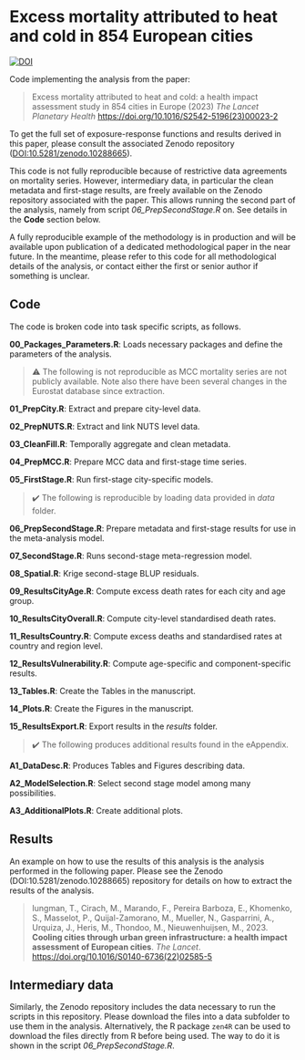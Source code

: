 # Excess mortality attributed to heat and cold in 854 European cities
 
[![DOI](https://zenodo.org/badge/DOI/10.5281/zenodo.10288665.svg)](https://doi.org/10.5281/zenodo.10288665)
 
Code implementing the analysis from the paper:

> Excess mortality attributed to heat and cold: a health impact assessment study in 854 cities in Europe (2023) *The Lancet Planetary Health* <https://doi.org/10.1016/S2542-5196(23)00023-2>

To get the full set of exposure-response functions and results derived in this paper, please consult the associated Zenodo repository ([DOI:10.5281/zenodo.10288665](https://doi.org/10.5281/zenodo.10288665)).

This code is not fully reproducible because of restrictive data agreements on mortality series. However, intermediary data, in particular the clean metadata and first-stage results, are freely available on the Zenodo repository associated with the paper. This allows running the second part of the analysis, namely from script *06_PrepSecondStage.R* on. See details in the **Code** section below. 

A fully reproducible example of the methodology is in production and will be available upon publication of a dedicated methodological paper in the near future. In the meantime, please refer to this code for all methodological details of the analysis, or contact either the first or senior author if something is unclear. 

## Code

The code is broken code into task specific scripts, as follows.

**00_Packages_Parameters.R**: Loads necessary packages and define the parameters of the analysis.

> :warning: The following is not reproducible as MCC mortality series are not publicly available. Note also there have been several changes in the Eurostat database since extraction.

**01_PrepCity.R**: Extract and prepare city-level data.

**02_PrepNUTS.R**: Extract and link NUTS level data.

**03_CleanFill.R**: Temporally aggregate and clean metadata.

**04_PrepMCC.R**: Prepare MCC data and first-stage time series.

**05_FirstStage.R**: Run first-stage city-specific models.

> :heavy_check_mark: The following is reproducible by loading data provided in *data* folder. 

**06_PrepSecondStage.R**: Prepare metadata and first-stage results for use in the meta-analysis model.

**07_SecondStage.R**: Runs second-stage meta-regression model.

**08_Spatial.R**: Krige second-stage BLUP residuals.

**09_ResultsCityAge.R**: Compute excess death rates for each city and age group.

**10_ResultsCityOverall.R**: Compute city-level standardised death rates.

**11_ResultsCountry.R**: Compute excess deaths and standardised rates at country and region level.

**12_ResultsVulnerability.R**: Compute age-specific and component-specific results.

**13_Tables.R**: Create the Tables in the manuscript.

**14_Plots.R**: Create the Figures in the manuscript.

**15_ResultsExport.R**: Export results in the *results* folder.

> :heavy_check_mark: The following produces additional results found in the eAppendix. 

**A1_DataDesc.R**: Produces Tables and Figures describing data.

**A2_ModelSelection.R**: Select second stage model among many possibilities.

**A3_AdditionalPlots.R**: Create additional plots.

## Results

An example on how to use the results of this analysis is the analysis performed in the following paper. Please see the Zenodo (DOI:10.5281/zenodo.10288665) repository for details on how to extract the results of the analysis.

> Iungman, T., Cirach, M., Marando, F., Pereira Barboza, E., Khomenko, S., Masselot, P., Quijal-Zamorano, M., Mueller, N., Gasparrini, A., Urquiza, J., Heris, M., Thondoo, M., Nieuwenhuijsen, M., 2023. **Cooling cities through urban green infrastructure: a health impact assessment of European cities**. *The Lancet*. https://doi.org/10.1016/S0140-6736(22)02585-5

## Intermediary data

Similarly, the Zenodo repository includes the data necessary to run the scripts in this repository. Please download the files into a data subfolder to use them in the analysis. Alternatively, the R package `zen4R` can be used to download the files directly from R before being used. The way to do it is shown in the script *06_PrepSecondStage.R*.
